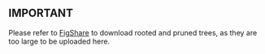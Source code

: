 ## IMPORTANT
Please refer to [FigShare](https://figshare.com/s/c3f6e7305660e03031ec) to download rooted and pruned trees, as they are too large to be uploaded here.
